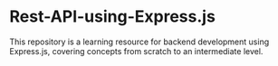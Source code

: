 # Rest-API-using-Express.js
This repository is a learning resource for backend development using Express.js, covering concepts from scratch to an intermediate level.

